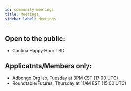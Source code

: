 ```yaml
---
id: community-meetings
title: Meetings
sidebar_label: Meetings
---
```


## Open to the public: 
- Cantina Happy-Hour TBD

## Applicatnts/Members only: 
- Adbongo Org lab, Tuesday at 3PM CST (17:00 UTC)
- Roundtable/Futures, Thursday at 11AM EST (15:00 UTC)
